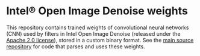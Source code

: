 # Intel® Open Image Denoise weights

This repository contains trained weights of convolutional neural networks (CNN)
used by filters in Intel Open Image Denoise (released under the [Apache 2.0
license](http://www.apache.org/licenses/LICENSE-2.0)), stored in a custom binary
format. See the [main source repository](https://github.com/OpenImageDenoise/oidn)
for code that parses and uses these weights.

